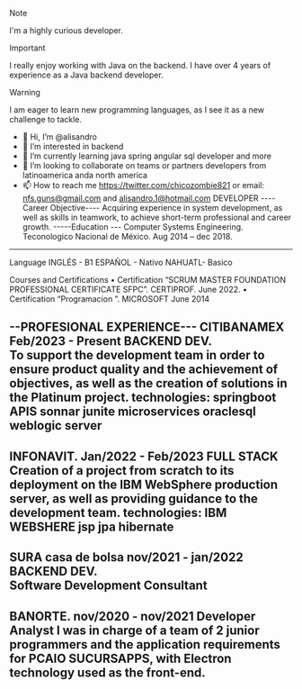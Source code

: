 >[!NOTE]  
I'm a highly curious developer.
 
>[!IMPORTANT]  
I really enjoy working with Java on the backend.
I have over 4 years of experience as a Java backend developer.

> [!WARNING]  
I am eager to learn new programming languages, as I see it as a new challenge to tackle.

- 👋 Hi, I’m @alisandro
- 👀 I’m interested in backend
- 🌱 I’m currently learning java spring angular sql developer and more
- 💞️ I’m looking to collaborate on teams or partners developers from latinoamerica anda north america
- 📫 How to reach me https://twitter.com/chicozombie821 or email: nfs.guns@gmail.com and alisandro.1@hotmail.com
DEVELOPER 
----Career Objective---- 
Acquiring experience in system development, as well as skills in teamwork, to achieve short-term professional and career growth. 
-----Education ---
Computer Systems Engineering.  
Teconologico Nacional de México. 
Aug 2014 – dec 2018. 
-------------------
Language 
INGLÉS - B1 
ESPAÑOL - Nativo 
NAHUATL- Basico 
 
Courses and Certifications 
• Certification “SCRUM MASTER FOUNDATION PROFESSIONAL CERTIFICATE SFPC”. CERTIPROF. June 2022. 
•  Certification “Programacion ”. MICROSOFT June 2014 

--PROFESIONAL EXPERIENCE---
CITIBANAMEX 
Feb/2023 - Present 
BACKEND DEV.  
To support the development team in order to ensure product quality and the achievement of objectives, as well as the creation of solutions in the Platinum project. 
technologies: springboot APIS sonnar junite microservices oraclesql weblogic server
----------------------
INFONAVIT. Jan/2022 - Feb/2023 
FULL STACK  
Creation of a project from scratch to its deployment on the IBM WebSphere production server, as well as providing guidance to the development team. 
technologies: IBM WEBSHERE jsp jpa hibernate
----------------------
SURA casa de bolsa 
nov/2021 - jan/2022 
BACKEND DEV.  
Software Development Consultant
---------------------
BANORTE. nov/2020 - nov/2021 
Developer Analyst 
I was in charge of a team of 2 junior programmers and the application requirements for PCAIO SUCURSAPPS, with Electron technology used as the front-end. 
----------------------

<!---
alisandro/alisandro is a ✨ special ✨ repository because its `README.md` (this file) appears on your GitHub profile.
You can click the Preview link to take a look at your changes.
--->
